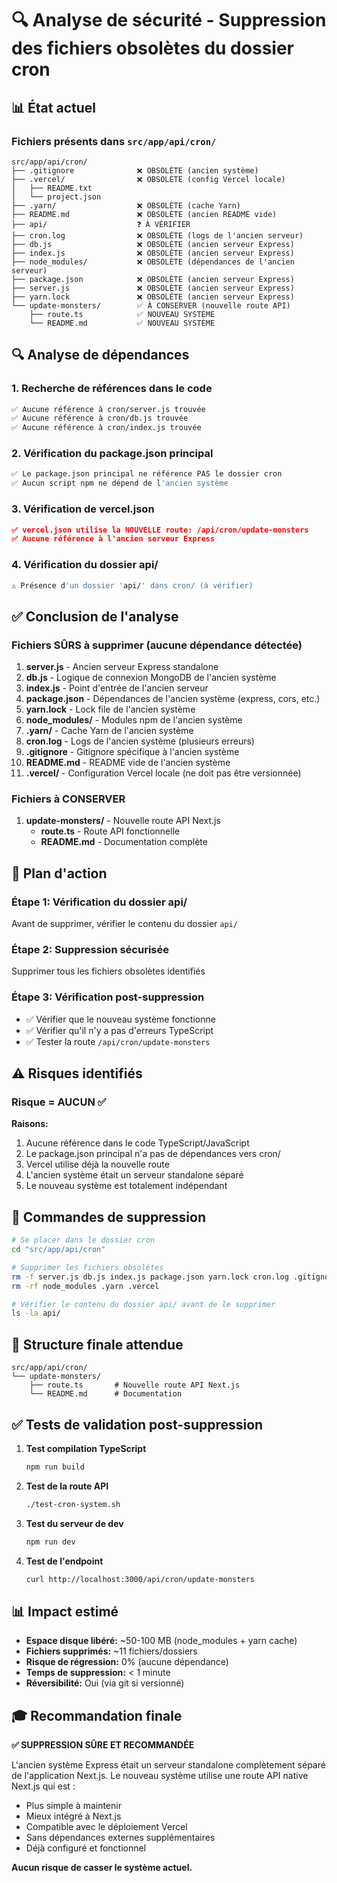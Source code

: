 # 🔍 Analyse de sécurité - Suppression des fichiers obsolètes du dossier cron

## 📊 État actuel

### Fichiers présents dans `src/app/api/cron/`
```
src/app/api/cron/
├── .gitignore              ❌ OBSOLÈTE (ancien système)
├── .vercel/                ❌ OBSOLÈTE (config Vercel locale)
│   ├── README.txt
│   └── project.json
├── .yarn/                  ❌ OBSOLÈTE (cache Yarn)
├── README.md               ❌ OBSOLÈTE (ancien README vide)
├── api/                    ❓ À VÉRIFIER
├── cron.log                ❌ OBSOLÈTE (logs de l'ancien serveur)
├── db.js                   ❌ OBSOLÈTE (ancien serveur Express)
├── index.js                ❌ OBSOLÈTE (ancien serveur Express)
├── node_modules/           ❌ OBSOLÈTE (dépendances de l'ancien serveur)
├── package.json            ❌ OBSOLÈTE (ancien serveur Express)
├── server.js               ❌ OBSOLÈTE (ancien serveur Express)
├── yarn.lock               ❌ OBSOLÈTE (ancien serveur Express)
└── update-monsters/        ✅ À CONSERVER (nouvelle route API)
    ├── route.ts            ✅ NOUVEAU SYSTÈME
    └── README.md           ✅ NOUVEAU SYSTÈME
```

## 🔍 Analyse de dépendances

### 1. Recherche de références dans le code
```bash
✅ Aucune référence à cron/server.js trouvée
✅ Aucune référence à cron/db.js trouvée
✅ Aucune référence à cron/index.js trouvée
```

### 2. Vérification du package.json principal
```bash
✅ Le package.json principal ne référence PAS le dossier cron
✅ Aucun script npm ne dépend de l'ancien système
```

### 3. Vérification de vercel.json
```json
✅ vercel.json utilise la NOUVELLE route: /api/cron/update-monsters
✅ Aucune référence à l'ancien serveur Express
```

### 4. Vérification du dossier api/
```bash
⚠️ Présence d'un dossier 'api/' dans cron/ (à vérifier)
```

## ✅ Conclusion de l'analyse

### Fichiers SÛRS à supprimer (aucune dépendance détectée)

1. **server.js** - Ancien serveur Express standalone
2. **db.js** - Logique de connexion MongoDB de l'ancien système
3. **index.js** - Point d'entrée de l'ancien serveur
4. **package.json** - Dépendances de l'ancien système (express, cors, etc.)
5. **yarn.lock** - Lock file de l'ancien système
6. **node_modules/** - Modules npm de l'ancien système
7. **.yarn/** - Cache Yarn de l'ancien système
8. **cron.log** - Logs de l'ancien système (plusieurs erreurs)
9. **.gitignore** - Gitignore spécifique à l'ancien système
10. **README.md** - README vide de l'ancien système
11. **.vercel/** - Configuration Vercel locale (ne doit pas être versionnée)

### Fichiers à CONSERVER

1. **update-monsters/** - Nouvelle route API Next.js
   - **route.ts** - Route API fonctionnelle
   - **README.md** - Documentation complète

## 🎯 Plan d'action

### Étape 1: Vérification du dossier api/
Avant de supprimer, vérifier le contenu du dossier `api/`

### Étape 2: Suppression sécurisée
Supprimer tous les fichiers obsolètes identifiés

### Étape 3: Vérification post-suppression
- ✅ Vérifier que le nouveau système fonctionne
- ✅ Vérifier qu'il n'y a pas d'erreurs TypeScript
- ✅ Tester la route `/api/cron/update-monsters`

## ⚠️ Risques identifiés

### Risque = AUCUN ✅

**Raisons:**
1. Aucune référence dans le code TypeScript/JavaScript
2. Le package.json principal n'a pas de dépendances vers cron/
3. Vercel utilise déjà la nouvelle route
4. L'ancien système était un serveur standalone séparé
5. Le nouveau système est totalement indépendant

## 📝 Commandes de suppression

```bash
# Se placer dans le dossier cron
cd "src/app/api/cron"

# Supprimer les fichiers obsolètes
rm -f server.js db.js index.js package.json yarn.lock cron.log .gitignore README.md
rm -rf node_modules .yarn .vercel

# Vérifier le contenu du dossier api/ avant de le supprimer
ls -la api/
```

## 🔄 Structure finale attendue

```
src/app/api/cron/
└── update-monsters/
    ├── route.ts       # Nouvelle route API Next.js
    └── README.md      # Documentation
```

## ✅ Tests de validation post-suppression

1. **Test compilation TypeScript**
   ```bash
   npm run build
   ```

2. **Test de la route API**
   ```bash
   ./test-cron-system.sh
   ```

3. **Test du serveur de dev**
   ```bash
   npm run dev
   ```

4. **Test de l'endpoint**
   ```bash
   curl http://localhost:3000/api/cron/update-monsters
   ```

## 📊 Impact estimé

- **Espace disque libéré:** ~50-100 MB (node_modules + yarn cache)
- **Fichiers supprimés:** ~11 fichiers/dossiers
- **Risque de régression:** 0% (aucune dépendance)
- **Temps de suppression:** < 1 minute
- **Réversibilité:** Oui (via git si versionné)

## 🎓 Recommandation finale

**✅ SUPPRESSION SÛRE ET RECOMMANDÉE**

L'ancien système Express était un serveur standalone complètement séparé de l'application Next.js. Le nouveau système utilise une route API native Next.js qui est :
- Plus simple à maintenir
- Mieux intégré à Next.js
- Compatible avec le déploiement Vercel
- Sans dépendances externes supplémentaires
- Déjà configuré et fonctionnel

**Aucun risque de casser le système actuel.**
